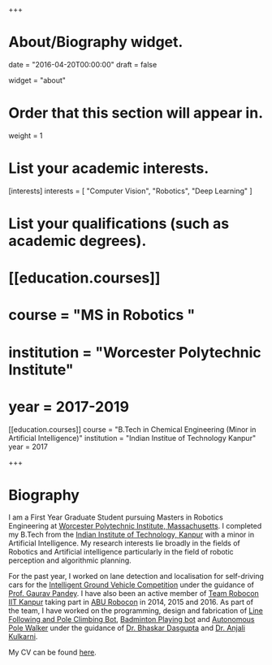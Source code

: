 +++
# About/Biography widget.

date = "2016-04-20T00:00:00"
draft = false

widget = "about"

# Order that this section will appear in.
weight = 1

# List your academic interests.
[interests]
  interests = [
    "Computer Vision",
    "Robotics",
    "Deep Learning"
  ]

# List your qualifications (such as academic degrees).

# [[education.courses]]
#  course = "MS in Robotics "
#  institution = "Worcester Polytechnic Institute"
#  year = 2017-2019

[[education.courses]]
  course = "B.Tech in Chemical Engineering (Minor in Artificial Intelligence)"
  institution = "Indian Institue of Technology Kanpur"
  year = 2017

+++

# Biography

I am a First Year Graduate Student pursuing Masters in Robotics Engineering at [Worcester Polytechnic Institute, Massachusetts](https://www.wpi.edu/academics/study/robotics-engineering-ms). I completed my B.Tech from the [Indian Institute of Technology, Kanpur](http://iitk.ac.in/) with a minor in Artificial Intelligence. My research interests lie broadly in the fields of Robotics and Artificial intelligence particularly in the field of robotic perception and algorithmic planning.

For the past year, I worked on lane detection and localisation for self-driving cars for the [Intelligent Ground Vehicle Competition](http://www.igvc.org/) under the guidance of [Prof. Gaurav Pandey](http://www.iitk.ac.in/ee/gaurav-pandey). I have also been an active member of [Team Robocon IIT Kanpur](http://students.iitk.ac.in/robocon/) taking part in [ABU Robocon](http://aburobocon.net/) in 2014, 2015 and 2016. As part of the team, I have worked on the programming, design and fabrication of [Line Following and Pole Climbing Bot](https://www.youtube.com/watch?v=4vAes6m6usg),  [Badminton Playing bot](https://www.youtube.com/watch?v=9LFS0ITb_V4) and [Autonomous Pole Walker](https://www.youtube.com/watch?v=hoDn82fd3Tk&t=21s) under the guidance of [Dr. Bhaskar Dasgupta](http://home.iitk.ac.in/~dasgupta/) and [Dr. Anjali Kulkarni](http://home.iitk.ac.in/~anjalik/).

My CV can be found [here](http://spjain.github.io/resources/Resume.pdf).
